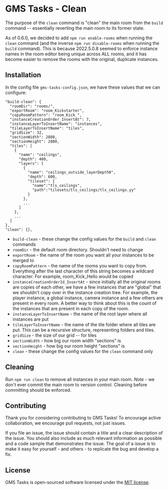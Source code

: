 # GMS Tasks - Clean

The purpose of the `clean` command is "clean" the main room from the `build` command -- essentially reverting the main room to its former state.

As of 0.6.0, we decided to add `npm run enable-rooms` when running the `clean` command (and the inverse `npm run disable-rooms` when running the `build` command).  This is because 2022.5.0.8 seemed to enforce instance names in the room editor being unique across ALL rooms, and it has become easier to remove the rooms with the original, duplicate instances.

## Installation

In the config file `gms-tasks-config.json`, we have these values that we can configure:

```
"build-clean": {
  "roomDir": "rooms/",
  "exportRoom": "room_Kickstarter",
  "copyRoomPattern": "room_Kick_",
  "instanceCreationOrder_InsertAt": 7,
  "instanceLayerToInsertName": "instances",
  "tileLayerToInsertName": "tiles",
  "gridSize": 32,
  "sectionWidth": 2880,
  "sectionHeight": 2880,
  "tiles": [
    {
      "name": "ceilings",
      "depth": 400,
      "layers": [
        {
          "name": "ceilings_outside_layerDepth0",
          "depth": 600,
          "tileset": {
            "name":"tls_ceilings",
            "path":"tilesets/tls_ceilings/tls_ceilings.yy"
          }
        },
        ...
      ]
    },
    ...
  ]
},
"clean": {},
```

* `build-clean` - these change the config values for the `build` and `clean` commands
* `roomDir` - the default room directory.  Shouldn't need to change
* `exportRoom` - the name of the room you want all your instances to be merged to
* `copyRoomPattern` - the name of the rooms you want to copy from.  Everything after the last character of this string becomes a wildcard character.  For example, room_Kick_Hello would be copied
* `instanceCreationOrderId_InsertAt` - since initially all the original rooms are copies of each other, we have a few instances that are "global" that we shouldn't copy over in the instance creation tree.  For example, the player instance, a global instance, camera instance and a few others are present in every room.  A better way to think about this is the count of the instances that are present in each copy of the room.
* `instanceLayerToInsertName` - the name of the root layer where all instances are put
* `tileLayerToInsertName` - the name of the tile folder where all tiles are put.  This can be a recursive structure, representing folders and tiles.
* `gridSize` - the size of our grid -- for tiles
* `sectionWidth` - how big our room width "sections" is
* `sectionHeight` - how big our room height "sections" is
* `clean` - these change the config values for the `clean` command only

## Cleaning

Run `npm run clean` to remove all instances in your main room.  *Note* - we don't ever commit the main room to version control.  Cleaning before committing should be enforced.

## Contributing

Thank you for considering contributing to GMS Tasks! To encourage active collaboration, we encourage pull requests, not just issues.

If you file an issue, the issue should contain a title and a clear description of the issue. You should also include as much relevant information as possible and a code sample that demonstrates the issue. The goal of a issue is to make it easy for yourself - and others - to replicate the bug and develop a fix.

## License

GMS Tasks is open-sourced software licensed under the [MIT license](http://opensource.org/licenses/MIT).
